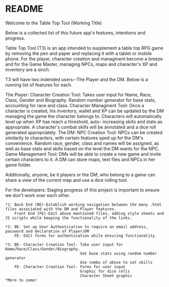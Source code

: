 # README

Welcome to the Table Top Tool (Working Title)

Below is a collected list of this future app's features, intentions and progress. 

Table Top Tool (T3) is an app intended to supplement a table top RPG game by removing the pen and paper
and replacing it with a tablet or mobile phone. For the player, character creation and managment become 
a breeze and for the Game Master, managing NPCs, maps and character's XP and inventory are a sinch. 

T3 will have two indended users--The Player and the DM. Below is a running list of features for each.

The Player:
	Character Creation Tool: Takes user input for Name, Race, Class, Gender and Biography.
							 Random number generator for base stats, accounting for race and class.
	Character Managment Tool: Once a character is created, his inventory, wallet and XP can be updated
							    by the DM managing the game the character belongs to. 
							  Characters will automatically level up when XP has reach a threshold, auto-
							    increasing skills and stats as appropriate. 
							  A character's combat skills will be annotated and a dice roll generated appropriately.
The DM:
	NPC Creation Tool: NPCs can be created similarily to characters, with certain features sped up for the DM's convenience.
					   Random race, gender, class and names will be assigned, as well as base stats and skills based on the 
					     level the DM wants for the NPC. 
	Game Management Tool:  DMs will be able to create a new game and invite certain characters to it. 
						   A DM can store maps, text files and NPCs in her game folder.

Additionally, anyone, be it players or the DM, who belong to a game can share a view of the current map and use a dice 
  rolling tool. 

For the developers:
	Staging progress of this project is important to ensure we don't work over each other. 

	*1: Back End (BE)-Establish working navigation between the many .html files associated with the DM and Player features.
		Front End (FE)-Edit above mentioned files, adding style sheets and JS scripts while keeping the functionality of the links.

	*2: BE- Set up User Authentication to require an email address, password and declaration of Player/DM
		FE- Edit forms for authentication while ensuring functionality. 

	*3: BE- Character Creation Tool- Take user input for Name/Race/Class/Gender/Biography.
									 Set base stats using random number generator
									 Use combo of above to set skills
		FE- Character Creation Tool- Forms for user input
									 Graphic for dice rolls
									 Character Sheet graphic 
	*More to come!
